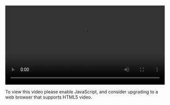 <video controls="" style="width: 100%; display: block;"><source src="http://o86bpj665.bkt.clouddn.com/ride-cli-monster/4-7-script.mp4" type="video/mp4"><p>To view this video please enable JavaScript, and consider upgrading to a web browser that supports HTML5 video.</p></video>
